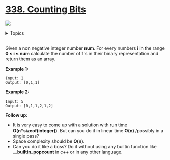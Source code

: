 # [338. Counting Bits](https://leetcode-cn.com/problems/counting-bits/)

![](https://img.shields.io/badge/Difficulty-Medium-F8AF40.svg)

<details>
<summary>Topics</summary>

* [`Bit Manipulation`](https://leetcode-cn.com/tag/bit-manipulation/)
* [`Dynamic Programming`](https://leetcode-cn.com/tag/dynamic-programming/)

</details>
<br />

Given a non negative integer number **num**. For every numbers **i** in the range **0 ≤ i ≤ num** calculate the number of 1's in their binary representation and return them as an array.

**Example 1:**

```
Input: 2
Output: [0,1,1]
```

**Example 2:**

```
Input: 5
Output: [0,1,1,2,1,2]
```

**Follow up:**

 + It is very easy to come up with a solution with run time **O(n*sizeof(integer))**. But can you do it in linear time **O(n)** /possibly in a single pass?
 + Space complexity should be **O(n)**.
 + Can you do it like a boss? Do it without using any builtin function like **__builtin_popcount** in c++ or in any other language.

